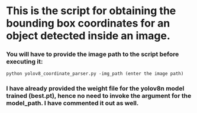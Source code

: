 # This is the script for obtaining the bounding box coordinates for an object detected inside an image.

### You will have to provide the **image path** to the script before executing it:
```python yolov8_coordinate_parser.py -img_path (enter the image path)```

### I have already provided the weight file for the yolov8n model trained (best.pt), hence no need to invoke the argument for the model_path. I have commented it out as well.
